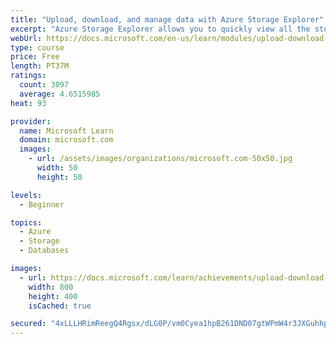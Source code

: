 ```yaml
---
title: "Upload, download, and manage data with Azure Storage Explorer"
excerpt: "Azure Storage Explorer allows you to quickly view all the storage services under your account. You can browse through, read, and edit data stored in those services through a user-friendly graphical interface."
webUrl: https://docs.microsoft.com/en-us/learn/modules/upload-download-and-manage-data-with-azure-storage-explorer/
type: course
price: Free
length: PT37M
ratings:
  count: 3097
  average: 4.6515985
heat: 93

provider:
  name: Microsoft Learn
  domain: microsoft.com
  images:
    - url: /assets/images/organizations/microsoft.com-50x50.jpg
      width: 50
      height: 50

levels:
  - Beginner

topics:
  - Azure
  - Storage
  - Databases

images:
  - url: https://docs.microsoft.com/learn/achievements/upload-download-and-manage-data-with-azure-storage-explorer-social.png
    width: 800
    height: 400
    isCached: true

secured: "4xLLLHRimReegQ4Rgsx/dLG0P/vm0Cyea1hpB261DND07gtWPmW4r3JXGuhhpwG0s+W5ZUdr36vLUQXeSTvJS2clpfBslUDRpHCeT+3mQYCSXqA8RDeYhOjFti+JUCxget0fkEGjYJJiEbvuVhcsRamC2f4xRF0znqpgNDfgDO3GjoflxiozTujfA9cjbjUIuEAsO/ZG4dsZ7pCXG9JprNTxKwyaxsDKLrZM6Mn2AKl7ESRqCz5IpVlwegjCSMjFcCme4RRWcw0CWSobyZZrAJ3HK7TT4w3IyQHz//0zWIrbYPHBDuyjJIzLp+XAteHEfjqY/LTZjkGEQaEY7LljG0kN3KkcRNUggp8KMFOfR6UzSRsBor/YkNeokfmeNC/Wvg392th9Jm4TxjGhI8Q4u5uf2BiB8TRBMvTLRu/+rVc=;QE8PifbCVxfUueqkeZD1sw=="
---
```


